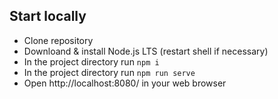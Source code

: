 ## Start locally

* Clone repository
* Downloand & install Node.js LTS (restart shell if necessary)
* In the project directory run `npm i`
* In the project directory run `npm run serve`
* Open http://localhost:8080/ in your web browser
